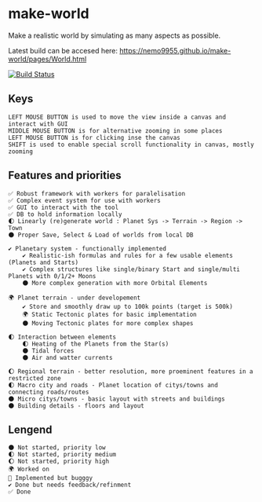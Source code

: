 # make-world
Make a realistic world by simulating as many aspects as possible.

Latest build can be accesed here: https://nemo9955.github.io/make-world/pages/World.html


[![Build Status](https://travis-ci.com/nemo9955/make-world.svg?branch=master)](https://travis-ci.com/nemo9955/make-world)


## Keys
    LEFT MOUSE BUTTON is used to move the view inside a canvas and interact with GUI
    MIDDLE MOUSE BUTTON is for alternative zooming in some places
    LEFT MOUSE BUTTON is for clicking inse the canvas
    SHIFT is used to enable special scroll functionality in canvas, mostly zooming





## Features and priorities

    ✅ Robust framework with workers for paralelisation
    ✅ Complex event system for use with workers
    ✅ GUI to interact with the tool
    ✅ DB to hold information locally
    🌓 Linearly (re)generate world : Planet Sys -> Terrain -> Region -> Town
    🌑 Proper Save, Select & Load of worlds from local DB

    ✔️ Planetary system - functionally implemented
        ✔️ Realistic-ish formulas and rules for a few usable elements (Planets and Starts)
        ✔️ Complex structures like single/binary Start and single/multi Planets with 0/1/2+ Moons
        🌑 More complex generation with more Orbital Elements

    🌍 Planet terrain - under developement
        ✔️ Store and smoothly draw up to 100k points (target is 500k)
        🌍 Static Tectonic plates for basic implementation
        🌑 Moving Tectonic plates for more complex shapes

    🌓 Interaction between elements
        🌓 Heating of the Planets from the Star(s)
        🌑 Tidal forces
        🌑 Air and watter currents

    🌔 Regional terrain - better resolution, more proeminent features in a restricted zone
    🌓 Macro city and roads - Planet location of citys/towns and connecting roads/routes
    🌑 Micro citys/towns - basic layout with streets and buildings
    🌑 Building details - floors and layout







<!--
https://stackoverflow.com/questions/47344571/how-to-draw-checkbox-or-tick-mark-in-github-markdown-table
https://github.com/StylishThemes/GitHub-Dark/wiki/Emoji
https://gist.github.com/rxaviers/7360908 <<<<<<<<<<<<<<<<<<<<<<<<<<<<
 -->

## Lengend

    🌑 Not started, priority low
    🌓 Not started, priority medium
    🌔 Not started, priority high
    🌍 Worked on
    🐞 Implemented but bugggy
    ✔️ Done but needs feedback/refinment
    ✅ Done






